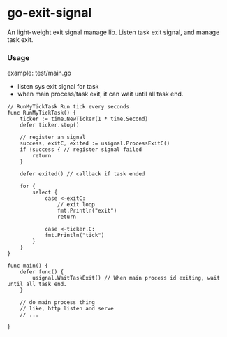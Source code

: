 # go-exit-signal
An light-weight exit signal manage lib. 
Listen task exit signal, and manage task exit.

### Usage
example: test/main.go

- listen sys exit signal for task
- when main process/task exit, it can wait until all task end.
```golang
// RunMyTickTask Run tick every seconds
func RunMyTickTask() {
	ticker := time.NewTicker(1 * time.Second)
	defer ticker.stop()
	
	// register an signal
    success, exitC, exited := usignal.ProcessExitC()
    if !success { // register signal failed
    	return
    }
    
    defer exited() // callback if task ended
    
    for {
    	select {
            case <-exitC:
            	// exit loop
                fmt.Println("exit")
                return

            case <-ticker.C:
            fmt.Println("tick")	
    	}
    }
}

func main() {
	defer func() {
		usignal.WaitTaskExit() // When main process id exiting, wait until all task end.
    }
	
	// do main process thing
	// like, http listen and serve
	// ...
	
}
```